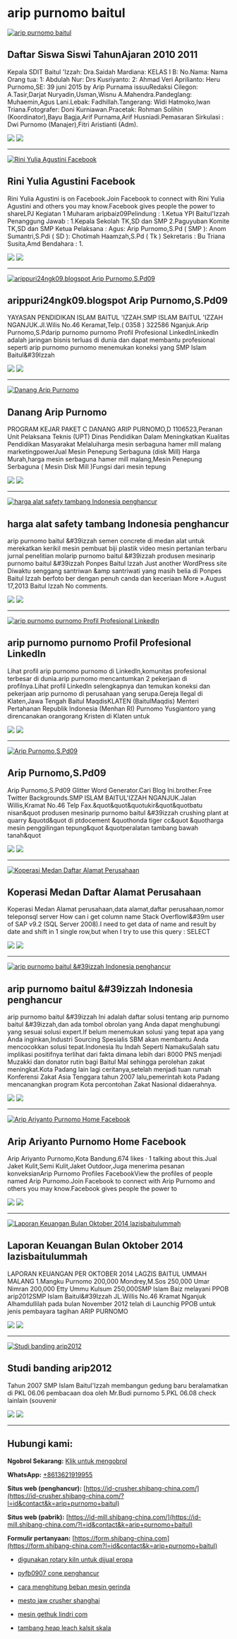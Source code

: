 # arip purnomo baitul

<a href="https://swt.shibang-china.com/?l=id&img&k=arip+purnomo+baitul" target="_blank">![arip purnomo baitul](http://static.shibang-china.com/all-800x300/878.jpg)</a>

## Daftar Siswa Siswi TahunAjaran 2010 2011
Kepala SDIT Baitul 'Izzah: Dra.Saidah Mardiana: KELAS I B: No.Nama: Nama Orang tua: 1: Abdulah Nur: Drs Kusriyanto: 2: Ahmad Veri Aprilianto: Heru Purnomo,SE: 39 juni 2015 by Arip Purnama issuuRedaksi Cilegon: A.Tasir,Darjat Nuryadin,Usman,Wisnu A.Mahendra.Pandeglang: Muhaemin,Agus Lani.Lebak: Fadhillah.Tangerang: Widi Hatmoko,Iwan Triana.Fotografer: Doni Kurniawan.Pracetak: Rohman Solihin (Koordinator),Bayu Bagja,Arif Purnama,Arif Husniadi.Pemasaran Sirkulasi : Dwi Purnomo (Manajer),Fitri Aristianti (Adm).


<a href="https://whatsapp.shibangsoft.com/WhatsApp.php" target="_blank" title="WhatsApp">![](http://static.shibang-china.com/icon/whatsapp.png)</a> <a href="https://swt.shibang-china.com/?l=id&icon&k=arip+purnomo+baitul" target="_blank">![](http://static.shibang-china.com/icon/chat-id.png)</a>

---

<a href="https://swt.shibang-china.com/?l=id&img&k=arip+purnomo+baitul" target="_blank">![Rini Yulia Agustini Facebook](http://static.shibang-china.com/all-800x300/621.jpg)</a>

## Rini Yulia Agustini Facebook
Rini Yulia Agustini is on Facebook.Join Facebook to connect with Rini Yulia Agustini and others you may know.Facebook gives people the power to shareLPJ Kegiatan 1 Muharam aripbaiz09Pelindung : 1.Ketua YPI Baitul'Izzah Penanggung Jawab : 1.Kepala Sekolah TK,SD dan SMP 2.Paguyuban Komite TK,SD dan SMP Ketua Pelaksana : Agus: Arip Purnomo,S.Pd ( SMP ): Anom Sumantri,S.Pdi ( SD ): Chotimah Haamzah,S.Pd ( Tk ) Sekretaris : Bu Triana Susita,Amd Bendahara : 1.


<a href="https://whatsapp.shibangsoft.com/WhatsApp.php" target="_blank" title="WhatsApp">![](http://static.shibang-china.com/icon/whatsapp.png)</a> <a href="https://swt.shibang-china.com/?l=id&icon&k=arip+purnomo+baitul" target="_blank">![](http://static.shibang-china.com/icon/chat-id.png)</a>

---

<a href="https://swt.shibang-china.com/?l=id&img&k=arip+purnomo+baitul" target="_blank">![arippuri24ngk09.blogspot Arip Purnomo,S.Pd09](http://static.shibang-china.com/all-800x300/181.jpg)</a>

## arippuri24ngk09.blogspot Arip Purnomo,S.Pd09
YAYASAN PENDIDIKAN ISLAM BAITUL 'IZZAH.SMP ISLAM BAITUL 'IZZAH NGANJUK.Jl.Wilis No.46 Keramat,Telp.( 0358 ) 322586 Nganjuk.Arip Purnomo,S.Pdarip purnomo purnomo Profil Profesional LinkedInLinkedIn adalah jaringan bisnis terluas di dunia dan dapat membantu profesional seperti arip purnomo purnomo menemukan koneksi yang SMP Islam Baitul&#39Izzah


<a href="https://whatsapp.shibangsoft.com/WhatsApp.php" target="_blank" title="WhatsApp">![](http://static.shibang-china.com/icon/whatsapp.png)</a> <a href="https://swt.shibang-china.com/?l=id&icon&k=arip+purnomo+baitul" target="_blank">![](http://static.shibang-china.com/icon/chat-id.png)</a>

---

<a href="https://swt.shibang-china.com/?l=id&img&k=arip+purnomo+baitul" target="_blank">![Danang Arip Purnomo](http://static.shibang-china.com/all-800x300/981.jpg)</a>

## Danang Arip Purnomo
PROGRAM KEJAR PAKET C DANANG ARIP PURNOMO,D 1106523,Peranan Unit Pelaksana Teknis (UPT) Dinas Pendidikan Dalam Meningkatkan Kualitas Pendidikan Masyarakat Melaluiharga mesin serbaguna hamer mill malang marketingpowerJual Mesin Penepung Serbaguna (disk Mill) Harga Murah,harga mesin serbaguna hamer mill malang,Mesin Penepung Serbaguna ( Mesin Disk Mill )Fungsi dari mesin tepung


<a href="https://whatsapp.shibangsoft.com/WhatsApp.php" target="_blank" title="WhatsApp">![](http://static.shibang-china.com/icon/whatsapp.png)</a> <a href="https://swt.shibang-china.com/?l=id&icon&k=arip+purnomo+baitul" target="_blank">![](http://static.shibang-china.com/icon/chat-id.png)</a>

---

<a href="https://swt.shibang-china.com/?l=id&img&k=arip+purnomo+baitul" target="_blank">![harga alat safety tambang Indonesia penghancur](http://static.shibang-china.com/all-800x300/823.jpg)</a>

## harga alat safety tambang Indonesia penghancur
arip purnomo baitul &#39izzah semen concrete di medan alat untuk merekatkan kerikil mesin pembuat biji plastik video mesin pertanian terbaru jurnal penelitian molarip purnomo baitul &#39izzah produsen mesinarip purnomo baitul &#39izzah Ponpes Baitul Izzah Just another WordPress site Diwaktu senggang santriwan &amp santriwati yang masih belia di Ponpes Baitul Izzah berfoto ber dengan penuh canda dan keceriaan More ».August 17,2013 Baitul Izzah No comments.


<a href="https://whatsapp.shibangsoft.com/WhatsApp.php" target="_blank" title="WhatsApp">![](http://static.shibang-china.com/icon/whatsapp.png)</a> <a href="https://swt.shibang-china.com/?l=id&icon&k=arip+purnomo+baitul" target="_blank">![](http://static.shibang-china.com/icon/chat-id.png)</a>

---

<a href="https://swt.shibang-china.com/?l=id&img&k=arip+purnomo+baitul" target="_blank">![arip purnomo purnomo Profil Profesional LinkedIn](http://static.shibang-china.com/all-800x300/223.jpg)</a>

## arip purnomo purnomo Profil Profesional LinkedIn
Lihat profil arip purnomo purnomo di LinkedIn,komunitas profesional terbesar di dunia.arip purnomo mencantumkan 2 pekerjaan di profilnya.Lihat profil LinkedIn selengkapnya dan temukan koneksi dan pekerjaan arip purnomo di perusahaan yang serupa.Gereja Ilegal di Klaten,Jawa Tengah Baitul MaqdisKLATEN (BaitulMaqdis) Menteri Pertahanan Republik Indonesia (Menhan RI) Purnomo Yusgiantoro yang direncanakan orangorang Kristen di Klaten untuk


<a href="https://whatsapp.shibangsoft.com/WhatsApp.php" target="_blank" title="WhatsApp">![](http://static.shibang-china.com/icon/whatsapp.png)</a> <a href="https://swt.shibang-china.com/?l=id&icon&k=arip+purnomo+baitul" target="_blank">![](http://static.shibang-china.com/icon/chat-id.png)</a>

---

<a href="https://swt.shibang-china.com/?l=id&img&k=arip+purnomo+baitul" target="_blank">![Arip Purnomo,S.Pd09](http://static.shibang-china.com/all-800x300/397.jpg)</a>

## Arip Purnomo,S.Pd09
Arip Purnomo,S.Pd09 Glitter Word Generator.Cari Blog Ini.brother.Free Twitter Backgrounds.SMP ISLAM BAITUL'IZZAH NGANJUK.Jalan Willis,Kramat No.46 Telp Fax.&quot&quot&quotukir&quot&quotbatu nisan&quot produsen mesinarip purnomo baitul &#39izzah crushing plant at quarry &quotd&quot di ptdocement &quothonda tiger cc&quot &quotharga mesin penggilingan tepung&quot &quotperalatan tambang bawah tanah&quot


<a href="https://whatsapp.shibangsoft.com/WhatsApp.php" target="_blank" title="WhatsApp">![](http://static.shibang-china.com/icon/whatsapp.png)</a> <a href="https://swt.shibang-china.com/?l=id&icon&k=arip+purnomo+baitul" target="_blank">![](http://static.shibang-china.com/icon/chat-id.png)</a>

---

<a href="https://swt.shibang-china.com/?l=id&img&k=arip+purnomo+baitul" target="_blank">![Koperasi Medan Daftar Alamat Perusahaan](http://static.shibang-china.com/all-800x300/30.jpg)</a>

## Koperasi Medan Daftar Alamat Perusahaan
Koperasi Medan Alamat perusahaan,data alamat,daftar perusahaan,nomor teleponsql server How can i get column name Stack OverflowI&#39m user of SAP v9.2 (SQL Server 2008).I need to get data of name and result by date and shift in 1 single row,but when I try to use this query : SELECT


<a href="https://whatsapp.shibangsoft.com/WhatsApp.php" target="_blank" title="WhatsApp">![](http://static.shibang-china.com/icon/whatsapp.png)</a> <a href="https://swt.shibang-china.com/?l=id&icon&k=arip+purnomo+baitul" target="_blank">![](http://static.shibang-china.com/icon/chat-id.png)</a>

---

<a href="https://swt.shibang-china.com/?l=id&img&k=arip+purnomo+baitul" target="_blank">![arip purnomo baitul &#39izzah Indonesia penghancur](http://static.shibang-china.com/all-800x300/1091.jpg)</a>

## arip purnomo baitul &#39izzah Indonesia penghancur
arip purnomo baitul &#39izzah Ini adalah daftar solusi tentang arip purnomo baitul &#39izzah,dan ada tombol obrolan yang Anda dapat menghubungi yang sesuai solusi expert.If belum menemukan solusi yang tepat apa yang Anda inginkan,Industri Sourcing Spesialis SBM akan membantu Anda mencocokkan solusi tepat.Indonesia Itu Indah Seperti NamakuSalah satu implikasi positifnya terlihat dari fakta dimana lebih dari 8000 PNS menjadi Muzakki dan donator rutin bagi Baitul Mal sehingga perolehan zakat meningkat.Kota Padang lain lagi ceritanya,setelah menjadi tuan rumah Konferensi Zakat Asia Tenggara tahun 2007 lalu,pemerintah kota Padang mencanangkan program Kota percontohan Zakat Nasional didaerahnya.


<a href="https://whatsapp.shibangsoft.com/WhatsApp.php" target="_blank" title="WhatsApp">![](http://static.shibang-china.com/icon/whatsapp.png)</a> <a href="https://swt.shibang-china.com/?l=id&icon&k=arip+purnomo+baitul" target="_blank">![](http://static.shibang-china.com/icon/chat-id.png)</a>

---

<a href="https://swt.shibang-china.com/?l=id&img&k=arip+purnomo+baitul" target="_blank">![Arip Ariyanto Purnomo Home Facebook](http://static.shibang-china.com/all-800x300/843.jpg)</a>

## Arip Ariyanto Purnomo Home Facebook
Arip Ariyanto Purnomo,Kota Bandung.674 likes · 1 talking about this.Jual Jaket Kulit,Semi Kulit,Jaket Outdoor,Juga menerima pesanan konveksianArip Purnomo Profiles FacebookView the profiles of people named Arip Purnomo.Join Facebook to connect with Arip Purnomo and others you may know.Facebook gives people the power to


<a href="https://whatsapp.shibangsoft.com/WhatsApp.php" target="_blank" title="WhatsApp">![](http://static.shibang-china.com/icon/whatsapp.png)</a> <a href="https://swt.shibang-china.com/?l=id&icon&k=arip+purnomo+baitul" target="_blank">![](http://static.shibang-china.com/icon/chat-id.png)</a>

---

<a href="https://swt.shibang-china.com/?l=id&img&k=arip+purnomo+baitul" target="_blank">![Laporan Keuangan Bulan Oktober 2014 lazisbaitulummah](http://static.shibang-china.com/all-800x300/1120.jpg)</a>

## Laporan Keuangan Bulan Oktober 2014 lazisbaitulummah
LAPORAN KEUANGAN PER OKTOBER 2014 LAGZIS BAITUL UMMAH MALANG 1.Mangku Purnomo 200,000 Mondrey,M.Sos 250,000 Umar Nimran 200,000 Etty Ummu Kulsum 250,000SMP Islam Baiz melayani PPOB arip2012SMP Islam Baitul&#39Izzah JL.Willis No.46 Kramat Nganjuk Alhamdullilah pada bulan November 2012 telah di Launchig PPOB untuk jenis pembayara tagihan ARIP PURNOMO


<a href="https://whatsapp.shibangsoft.com/WhatsApp.php" target="_blank" title="WhatsApp">![](http://static.shibang-china.com/icon/whatsapp.png)</a> <a href="https://swt.shibang-china.com/?l=id&icon&k=arip+purnomo+baitul" target="_blank">![](http://static.shibang-china.com/icon/chat-id.png)</a>

---

<a href="https://swt.shibang-china.com/?l=id&img&k=arip+purnomo+baitul" target="_blank">![Studi banding arip2012](http://static.shibang-china.com/all-800x300/198.jpg)</a>

## Studi banding arip2012
Tahun 2007 SMP Islam Baitul'Izzah membangun gedung baru beralamatkan di PKL 06.06 pembacaan doa oleh Mr.Budi purnomo 5.PKL 06.08 check lainlain (souvenir

<a href="https://whatsapp.shibangsoft.com/WhatsApp.php" target="_blank" title="WhatsApp">![](http://static.shibang-china.com/icon/whatsapp.png)</a> <a href="https://swt.shibang-china.com/?l=id&icon&k=arip+purnomo+baitul" target="_blank">![](http://static.shibang-china.com/icon/chat-id.png)</a>

---
## Hubungi kami:

**Ngobrol Sekarang:** [Klik untuk mengobrol](https://swt.shibang-china.com?l=id&contact&k=arip+purnomo+baitul)

**WhatsApp:**  [+8613621919955](https://whatsapp.shibangsoft.com/WhatsApp.php)

**Situs web (penghancur):** [https://id-crusher.shibang-china.com/](https://id-crusher.shibang-china.com/?l=id&contact&k=arip+purnomo+baitul)

**Situs web (pabrik):** [https://id-mill.shibang-china.com/](https://id-mill.shibang-china.com/?l=id&contact&k=arip+purnomo+baitul)

**Formulir pertanyaan:** [https://form.shibang-china.com](https://form.shibang-china.com?l=id&contact&k=arip+purnomo+baitul)

* [digunakan rotary kiln untuk dijual eropa](../16/digunakan%20rotary%20kiln%20untuk%20dijual%20eropa.md)

* [pyfb0907 cone penghancur](../22/pyfb0907%20cone%20penghancur.md)

* [cara menghitung beban mesin gerinda](../16/cara%20menghitung%20beban%20mesin%20gerinda.md)

* [mesto jaw crusher shanghai](../16/mesto%20jaw%20crusher%20shanghai.md)

* [mesin gethuk lindri com](../23/mesin%20gethuk%20lindri%20com.md)

* [tambang heap leach kalsit skala](../21/tambang%20heap%20leach%20kalsit%20skala.md)